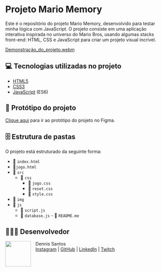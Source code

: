 # Projeto Mario Memory

Este é o repositório do projeto Mario Memory, desenvolvido para testar minha lógica com  JavaScript. O projeto consiste em uma aplicação interativa inspirada no universo do Mario Bros, usando algumas stacks front-end: HTML, CSS e JavaScript para criar um projeto visual incrível.

[Demonstração_do_projeto.webm](https://github.com/codedennis/Mario-Memory/assets/59423597/dd7b6998-9a1f-4e95-bcca-795b2c0a912a)

## 💻 Tecnologias utilizadas no projeto

- [HTML5](https://www.w3schools.com/html/html_intro.asp)
- [CSS3](https://www.w3schools.com/css/css_intro.asp)
- [JavaScript](https://www.w3schools.com/js/js_intro.asp) (ES6)

## 🎨 Protótipo do projeto

[Clique aqui](https://www.figma.com/file/8Amj3A1JAde5kzDlms5cr0/Maratona-Programa-para-Evoluir?type=design&node-id=0-1&mode=design&t=Yl8BhHlphkkc2cqM-0) para ir ao protótipo do projeto no Figma.

## 🗄️ Estrutura de pastas

O projeto está estruturado da seguinte forma:

  - 📄 `index.html`
  - 📄`jogo.html`
  - 📁 `src`
	  - 📁 `css`
 		  - 📄 `jogo.css`
		  - 📄 `reset.css`
 	    - 📄 `style.css`
   - 📁 `img`
   - 📁 `js`
	   - 📄 `script.js`
	   - 📄 `database.js`
	- 📄 `README.me`


## 👨🏻‍💻 Desenvolvedor

<p>
	<img align=left margin=10 width=80 src="https://github.com/codedennis/codedennis/assets/59423597/685ef6f7-4dd9-403d-8f2a-fccd04f5d0c9"/>
	<p>&nbsp&nbsp&nbspDennis Santos<br>
	&nbsp&nbsp&nbsp<a href="http://instagram.com/manodennis">Instagram</a>&nbsp;|&nbsp;<a href="https://github.com/codedennis">GitHub</a>&nbsp;|&nbsp;<a href="https://www.linkedin.com/in/dennismkt/">LinkedIn</a>&nbsp;|&nbsp;<a href="https://www.twitch.tv/manodennis">Twitch</a></p>
</p>
<br/><br/>
<p>
